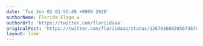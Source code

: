 ```yaml
---
date: 'Tue Jun 02 01:55:49 +0000 2020'
authorName: Florida Elago ❁
authorUrl: 'https://twitter.com/floriidaaa'
originalPost: 'https://twitter.com/floriidaaa/status/1267636002056736769'
layout: like
---
```

